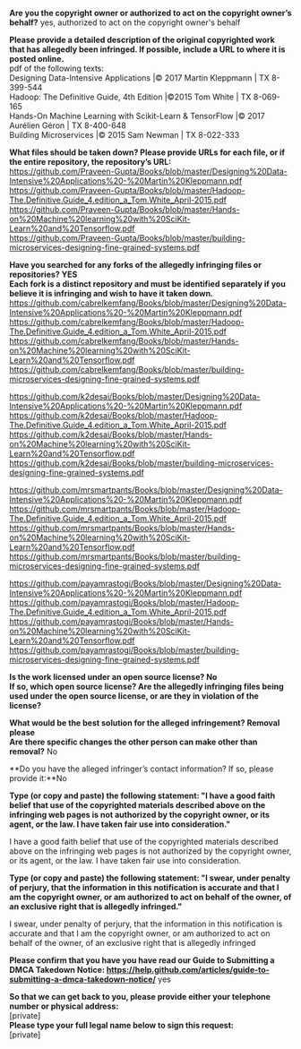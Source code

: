 **Are you the copyright owner or authorized to act on the copyright owner’s behalf?** yes, authorized to act on the copyright owner's behalf

**Please provide a detailed description of the original copyrighted work that has allegedly been infringed. If possible, include a URL to where it is posted online.**  
pdf of the following texts:  
Designing Data-Intensive Applications |© 2017 Martin Kleppmann | TX 8-399-544  
Hadoop: The Definitive Guide, 4th Edition |©2015 Tom White | TX 8-069-165  
Hands-On Machine Learning with Scikit-Learn & TensorFlow |© 2017 Aurélien Géron | TX 8-400-648  
Building Microservices |© 2015 Sam Newman | TX 8-022-333

**What files should be taken down? Please provide URLs for each file, or if the entire repository, the repository’s URL:**  
https://github.com/Praveen-Gupta/Books/blob/master/Designing%20Data-Intensive%20Applications%20-%20Martin%20Kleppmann.pdf  
https://github.com/Praveen-Gupta/Books/blob/master/Hadoop-The.Definitive.Guide_4.edition_a_Tom.White_April-2015.pdf  
https://github.com/Praveen-Gupta/Books/blob/master/Hands-on%20Machine%20learning%20with%20SciKit-Learn%20and%20Tensorflow.pdf  
https://github.com/Praveen-Gupta/Books/blob/master/building-microservices-designing-fine-grained-systems.pdf

**Have you searched for any forks of the allegedly infringing files or repositories? YES  
Each fork is a distinct repository and must be identified separately if you believe it is infringing and wish to have it taken down.**  
https://github.com/cabrelkemfang/Books/blob/master/Designing%20Data-Intensive%20Applications%20-%20Martin%20Kleppmann.pdf  
https://github.com/cabrelkemfang/Books/blob/master/Hadoop-The.Definitive.Guide_4.edition_a_Tom.White_April-2015.pdf  
https://github.com/cabrelkemfang/Books/blob/master/Hands-on%20Machine%20learning%20with%20SciKit-Learn%20and%20Tensorflow.pdf  
https://github.com/cabrelkemfang/Books/blob/master/building-microservices-designing-fine-grained-systems.pdf 

https://github.com/k2desai/Books/blob/master/Designing%20Data-Intensive%20Applications%20-%20Martin%20Kleppmann.pdf  
https://github.com/k2desai/Books/blob/master/Hadoop-The.Definitive.Guide_4.edition_a_Tom.White_April-2015.pdf  
https://github.com/k2desai/Books/blob/master/Hands-on%20Machine%20learning%20with%20SciKit-Learn%20and%20Tensorflow.pdf  
https://github.com/k2desai/Books/blob/master/building-microservices-designing-fine-grained-systems.pdf

https://github.com/mrsmartpants/Books/blob/master/Designing%20Data-Intensive%20Applications%20-%20Martin%20Kleppmann.pdf  
https://github.com/mrsmartpants/Books/blob/master/Hadoop-The.Definitive.Guide_4.edition_a_Tom.White_April-2015.pdf  
https://github.com/mrsmartpants/Books/blob/master/Hands-on%20Machine%20learning%20with%20SciKit-Learn%20and%20Tensorflow.pdf  
https://github.com/mrsmartpants/Books/blob/master/building-microservices-designing-fine-grained-systems.pdf

https://github.com/payamrastogi/Books/blob/master/Designing%20Data-Intensive%20Applications%20-%20Martin%20Kleppmann.pdf  
https://github.com/payamrastogi/Books/blob/master/Hadoop-The.Definitive.Guide_4.edition_a_Tom.White_April-2015.pdf  
https://github.com/payamrastogi/Books/blob/master/Hands-on%20Machine%20learning%20with%20SciKit-Learn%20and%20Tensorflow.pdf  
https://github.com/payamrastogi/Books/blob/master/building-microservices-designing-fine-grained-systems.pdf

**Is the work licensed under an open source license? No  
If so, which open source license? Are the allegedly infringing files being used under the open source license, or are they in violation of the license?**

**What would be the best solution for the alleged infringement? Removal please  
Are there specific changes the other person can make other than removal?** No

**Do you have the alleged infringer’s contact information? If so, please provide it:**No

**Type (or copy and paste) the following statement: "I have a good faith belief that use of the copyrighted materials described above on the infringing web pages is not authorized by the copyright owner, or its agent, or the law. I have taken fair use into consideration."**

I have a good faith belief that use of the copyrighted materials described above on the infringing web pages is not authorized by the copyright owner, or its agent, or the law. I have taken fair use into consideration.

**Type (or copy and paste) the following statement: "I swear, under penalty of perjury, that the information in this notification is accurate and that I am the copyright owner, or am authorized to act on behalf of the owner, of an exclusive right that is allegedly infringed."**

I swear, under penalty of perjury, that the information in this notification is accurate and that I am the copyright owner, or am authorized to act on behalf of the owner, of an exclusive right that is allegedly infringed

**Please confirm that you have you have read our Guide to Submitting a DMCA Takedown Notice: https://help.github.com/articles/guide-to-submitting-a-dmca-takedown-notice/** yes

**So that we can get back to you, please provide either your telephone number or physical address:**  
[private]  
**Please type your full legal name below to sign this request:**  
[private]
